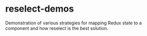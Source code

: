 # reselect-demos
Demonstration of various strategies for mapping Redux state to a component and how reselect is the best solution.
